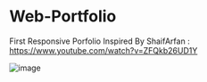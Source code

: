 # Web-Portfolio
First Responsive Porfolio
Inspired By ShaifArfan : https://www.youtube.com/watch?v=ZFQkb26UD1Y

![image](https://user-images.githubusercontent.com/79967901/189481059-4dbf081d-2234-4a06-af2d-9fb86485428c.png)


